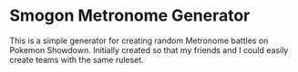 # Smogon Metronome Generator

This is a simple generator for creating random Metronome battles on Pokemon
Showdown. Initially created so that my friends and I could easily create teams
with the same ruleset.